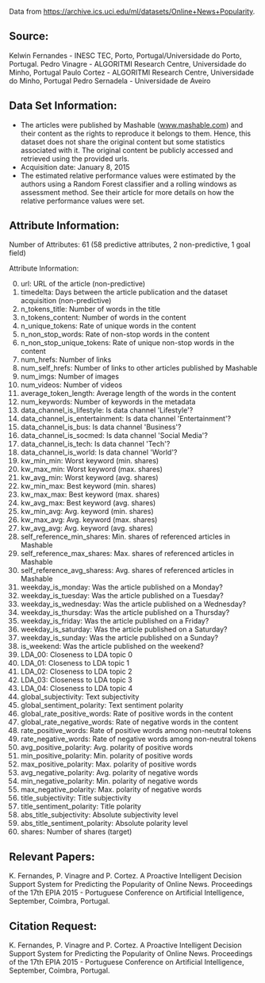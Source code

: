 Data from https://archive.ics.uci.edu/ml/datasets/Online+News+Popularity.

## Source:

Kelwin Fernandes - INESC TEC, Porto, Portugal/Universidade do Porto, Portugal. 
Pedro Vinagre - ALGORITMI Research Centre, Universidade do Minho, Portugal 
Paulo Cortez - ALGORITMI Research Centre, Universidade do Minho, Portugal 
Pedro Sernadela - Universidade de Aveiro

## Data Set Information:

* The articles were published by Mashable (www.mashable.com) and their content as the rights to reproduce it belongs to them. Hence, this dataset does not share the original content but some statistics associated with it. The original content be publicly accessed and retrieved using the provided urls. 
* Acquisition date: January 8, 2015 
* The estimated relative performance values were estimated by the authors using a Random Forest classifier and a rolling windows as assessment method. See their article for more details on how the relative performance values were set.

## Attribute Information:

Number of Attributes: 61 (58 predictive attributes, 2 non-predictive, 1 goal field) 

Attribute Information: 

0. url: URL of the article (non-predictive) 
1. timedelta: Days between the article publication and the dataset acquisition (non-predictive) 
2. n_tokens_title: Number of words in the title 
3. n_tokens_content: Number of words in the content 
4. n_unique_tokens: Rate of unique words in the content 
5. n_non_stop_words: Rate of non-stop words in the content 
6. n_non_stop_unique_tokens: Rate of unique non-stop words in the content 
7. num_hrefs: Number of links 
8. num_self_hrefs: Number of links to other articles published by Mashable 
9. num_imgs: Number of images 
10. num_videos: Number of videos 
11. average_token_length: Average length of the words in the content 
12. num_keywords: Number of keywords in the metadata 
13. data_channel_is_lifestyle: Is data channel 'Lifestyle'? 
14. data_channel_is_entertainment: Is data channel 'Entertainment'? 
15. data_channel_is_bus: Is data channel 'Business'? 
16. data_channel_is_socmed: Is data channel 'Social Media'? 
17. data_channel_is_tech: Is data channel 'Tech'? 
18. data_channel_is_world: Is data channel 'World'? 
19. kw_min_min: Worst keyword (min. shares) 
20. kw_max_min: Worst keyword (max. shares) 
21. kw_avg_min: Worst keyword (avg. shares) 
22. kw_min_max: Best keyword (min. shares) 
23. kw_max_max: Best keyword (max. shares) 
24. kw_avg_max: Best keyword (avg. shares) 
25. kw_min_avg: Avg. keyword (min. shares) 
26. kw_max_avg: Avg. keyword (max. shares) 
27. kw_avg_avg: Avg. keyword (avg. shares) 
28. self_reference_min_shares: Min. shares of referenced articles in Mashable 
29. self_reference_max_shares: Max. shares of referenced articles in Mashable 
30. self_reference_avg_sharess: Avg. shares of referenced articles in Mashable 
31. weekday_is_monday: Was the article published on a Monday? 
32. weekday_is_tuesday: Was the article published on a Tuesday? 
33. weekday_is_wednesday: Was the article published on a Wednesday? 
34. weekday_is_thursday: Was the article published on a Thursday? 
35. weekday_is_friday: Was the article published on a Friday? 
36. weekday_is_saturday: Was the article published on a Saturday? 
37. weekday_is_sunday: Was the article published on a Sunday? 
38. is_weekend: Was the article published on the weekend? 
39. LDA_00: Closeness to LDA topic 0 
40. LDA_01: Closeness to LDA topic 1 
41. LDA_02: Closeness to LDA topic 2 
42. LDA_03: Closeness to LDA topic 3 
43. LDA_04: Closeness to LDA topic 4 
44. global_subjectivity: Text subjectivity 
45. global_sentiment_polarity: Text sentiment polarity 
46. global_rate_positive_words: Rate of positive words in the content 
47. global_rate_negative_words: Rate of negative words in the content 
48. rate_positive_words: Rate of positive words among non-neutral tokens 
49. rate_negative_words: Rate of negative words among non-neutral tokens 
50. avg_positive_polarity: Avg. polarity of positive words 
51. min_positive_polarity: Min. polarity of positive words 
52. max_positive_polarity: Max. polarity of positive words 
53. avg_negative_polarity: Avg. polarity of negative words 
54. min_negative_polarity: Min. polarity of negative words 
55. max_negative_polarity: Max. polarity of negative words 
56. title_subjectivity: Title subjectivity 
57. title_sentiment_polarity: Title polarity 
58. abs_title_subjectivity: Absolute subjectivity level 
59. abs_title_sentiment_polarity: Absolute polarity level 
60. shares: Number of shares (target)

## Relevant Papers:

K. Fernandes, P. Vinagre and P. Cortez. A Proactive Intelligent Decision Support System for Predicting the Popularity of Online News. Proceedings of the 17th EPIA 2015 - Portuguese Conference on Artificial Intelligence, September, Coimbra, Portugal.

## Citation Request:

K. Fernandes, P. Vinagre and P. Cortez. A Proactive Intelligent Decision Support System for Predicting the Popularity of Online News. Proceedings of the 17th EPIA 2015 - Portuguese Conference on Artificial Intelligence, September, Coimbra, Portugal.